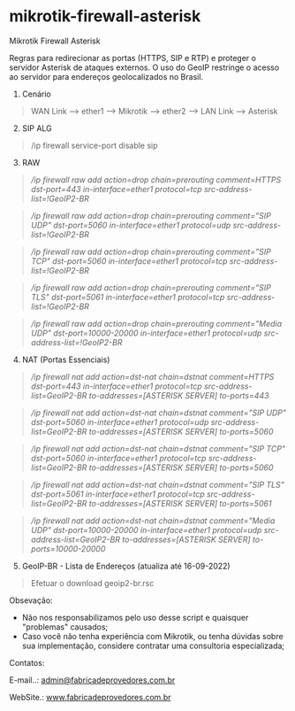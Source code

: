 # mikrotik-firewall-asterisk
Mikrotik Firewall Asterisk

Regras para redirecionar as portas (HTTPS, SIP e RTP) e proteger o servidor Asterisk de ataques externos. O uso do GeoIP restringe o acesso ao servidor para endereços geolocalizados no Brasil.

1) Cenário

> WAN Link --> ether1 --> Mikrotik --> ether2 --> LAN Link --> Asterisk

2) SIP ALG

> /ip firewall service-port disable sip

3) RAW

> */ip firewall raw add action=drop chain=prerouting comment=HTTPS dst-port=443 in-interface=ether1 protocol=tcp src-address-list=!GeoIP2-BR*

> */ip firewall raw add action=drop chain=prerouting comment="SIP UDP" dst-port=5060 in-interface=ether1 protocol=udp src-address-list=!GeoIP2-BR*

> */ip firewall raw add action=drop chain=prerouting comment="SIP TCP" dst-port=5060 in-interface=ether1 protocol=tcp src-address-list=!GeoIP2-BR*

> */ip firewall raw add action=drop chain=prerouting comment="SIP TLS" dst-port=5061 in-interface=ether1 protocol=tcp src-address-list=!GeoIP2-BR*

> */ip firewall raw add action=drop chain=prerouting comment="Media UDP" dst-port=10000-20000 in-interface=ether1 protocol=udp src-address-list=!GeoIP2-BR*


4) NAT (Portas Essenciais)

> */ip firewall nat add action=dst-nat chain=dstnat comment=HTTPS dst-port=443 in-interface=ether1 protocol=tcp src-address-list=GeoIP2-BR to-addresses=[ASTERISK SERVER] to-ports=443*

> */ip firewall nat add action=dst-nat chain=dstnat comment="SIP UDP" dst-port=5060 in-interface=ether1 protocol=udp src-address-list=GeoIP2-BR to-addresses=[ASTERISK SERVER] to-ports=5060*

> */ip firewall nat add action=dst-nat chain=dstnat comment="SIP TCP" dst-port=5060 in-interface=ether1 protocol=tcp src-address-list=GeoIP2-BR to-addresses=[ASTERISK SERVER] to-ports=5060*

> */ip firewall nat add action=dst-nat chain=dstnat comment="SIP TLS" dst-port=5061 in-interface=ether1 protocol=tcp src-address-list=GeoIP2-BR to-addresses=[ASTERISK SERVER] to-ports=5061*

> */ip firewall nat add action=dst-nat chain=dstnat comment="Media UDP" dst-port=10000-20000 in-interface=ether1 protocol=udp src-address-list=GeoIP2-BR to-addresses=[ASTERISK SERVER] to-ports=10000-20000*


5) GeoIP-BR - Lista de Endereços (atualiza até 16-09-2022)

> Efetuar o download geoip2-br.rsc

Obsevação:

- Não nos responsabilizamos pelo uso desse script e quaisquer "problemas" causados;
- Caso você não tenha experiência com Mikrotik, ou tenha dúvidas sobre sua implementação, considere contratar uma consultoria especializada;

Contatos:

E-mail..: admin@fabricadeprovedores.com.br

WebSite.: www.fabricadeprovedores.com.br

